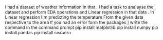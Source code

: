 I had a dataset of weather information in that .
I had a task to analayse the dataset and perform EDA operations and Linear regression in that data . In Linear regression I'm predicting the temperature From the given data respective to the area
If you had an error form the packages ]
write the command in the command prompt 
pip install matplotlib 
pip install numpy 
pip install pandas 
pip install seaborn 
